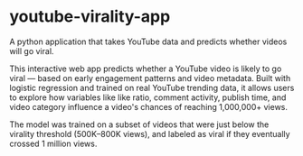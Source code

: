 # youtube-virality-app
A python application that takes YouTube data and predicts whether videos will go viral. 

This interactive web app predicts whether a YouTube video is likely to go viral — based on early engagement patterns and video metadata. Built with logistic regression and trained on real YouTube trending data, it allows users to explore how variables like like ratio, comment activity, publish time, and video category influence a video's chances of reaching 1,000,000+ views.

The model was trained on a subset of videos that were just below the virality threshold (500K–800K views), and labeled as viral if they eventually crossed 1 million views.

